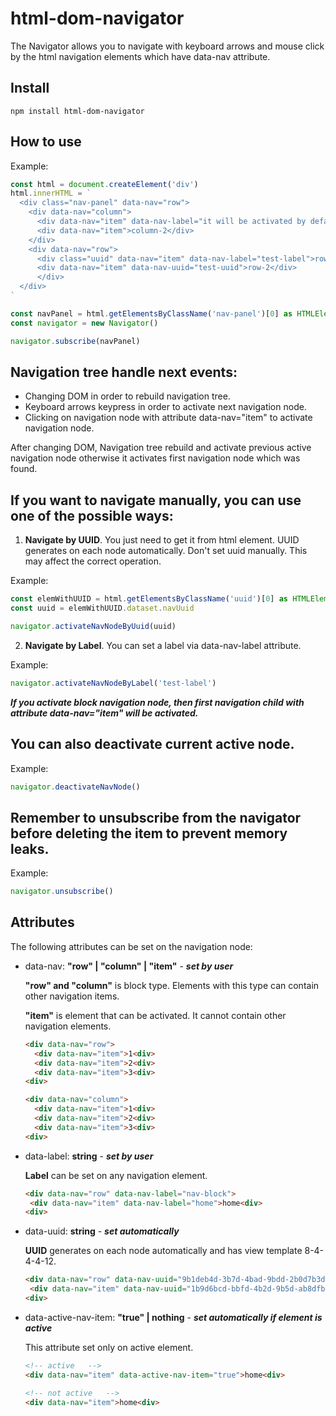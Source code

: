 # html-dom-navigator
The Navigator allows you to navigate with keyboard arrows and mouse click by the html navigation elements which have data-nav attribute.

## Install
```shell
npm install html-dom-navigator
```

## How to use

Example:
```ts
const html = document.createElement('div')
html.innerHTML = `
  <div class="nav-panel" data-nav="row">
    <div data-nav="column">
      <div data-nav="item" data-nav-label="it will be activated by default">column-1</div>
      <div data-nav="item">column-2</div>
    </div>
    <div data-nav="row">
      <div class="uuid" data-nav="item" data-nav-label="test-label">row-1</div>
      <div data-nav="item" data-nav-uuid="test-uuid">row-2</div>
      </div>
  </div>
`

const navPanel = html.getElementsByClassName('nav-panel')[0] as HTMLElement
const navigator = new Navigator()

navigator.subscribe(navPanel)
```


## Navigation tree handle next events:
- Changing DOM in order to rebuild navigation tree.
- Keyboard arrows keypress in order to activate next navigation node.
- Clicking on navigation node with attribute data-nav="item" to activate navigation node.

After changing DOM, Navigation tree rebuild and activate previous active navigation node otherwise it activates first navigation node which was found.

## If you want to navigate manually, you can use one of the possible ways:
1) __Navigate by UUID__. You just need to get it from html element. UUID generates on each node automatically. Don't set uuid manually. This may affect the correct operation.

Example:
```ts
const elemWithUUID = html.getElementsByClassName('uuid')[0] as HTMLElement
const uuid = elemWithUUID.dataset.navUuid

navigator.activateNavNodeByUuid(uuid)
```


2) __Navigate by Label__. You can set a label via data-nav-label attribute.

Example:
```ts
navigator.activateNavNodeByLabel('test-label')
```


___If you activate block navigation node, then first navigation child with attribute data-nav="item" will be activated.___

## You can also deactivate current active node.

Example:
```ts
navigator.deactivateNavNode()
```


## Remember to unsubscribe from the navigator before deleting the item to prevent memory leaks.

Example:
```ts
navigator.unsubscribe()
```

## Attributes
The following attributes can be set on the navigation node:
- data-nav: __"row" | "column" | "item"__ - ___set by user___

  __"row" and "column"__ is block type. Elements with this type can contain other navigation items.

  __"item"__ is element that can be activated. It cannot contain other navigation elements.
  ```html
  <div data-nav="row">
    <div data-nav="item">1<div>
    <div data-nav="item">2<div>
    <div data-nav="item">3<div>
  <div>

  <div data-nav="column">
    <div data-nav="item">1<div>
    <div data-nav="item">2<div>
    <div data-nav="item">3<div>
  <div>
  ```


- data-label: __string__ - ___set by user___

  __Label__ can be set on any navigation element.
   ```html
  <div data-nav="row" data-nav-label="nav-block">
    <div data-nav="item" data-nav-label="home">home<div>
  <div>
  ```


- data-uuid: __string__ - ___set automatically___

  __UUID__ generates on each node automatically and has view template 8-4-4-4-12.
   ```html
  <div data-nav="row" data-nav-uuid="9b1deb4d-3b7d-4bad-9bdd-2b0d7b3dcb6d">
    <div data-nav="item" data-nav-uuid="1b9d6bcd-bbfd-4b2d-9b5d-ab8dfbbd4bed">home<div>
  <div>
  ```


- data-active-nav-item: __"true" | nothing__ - ___set automatically if element is active___

  This attribute set only on active element.
   ```html
   <!-- active   -->
  <div data-nav="item" data-active-nav-item="true">home<div>

   <!-- not active   -->
  <div data-nav="item">home<div>
  ```
